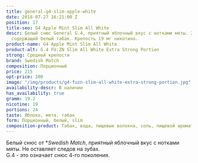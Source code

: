 ```yaml
---
title: general-g4-slim-apple-white
date: 2018-07-27 16:21:00 Z
position: 17
title-seo: G4 Apple Mint Slim All White
descr: Белый снюс General G.4, приятный яблочный вкус с нотками мяты. 24 тонких пакетика
  содержащий белый табак. Крепость 19 мг никотина.
product-name: G4 Apple Mint Slim All White
product-alt: G.4 FU:ZN Slim All White Extra Strong Portion
strong: Средней крепости
brand: Swedish Match
composition: Порционный
price: 215
opt-price: 200
image: "/img/products/g4-fuzn-slim-all-white-extra-strong-portion.jpg"
availability-descr: В наличии
has_availability: true
gramm: 19.2
nicotine: 19
portions: 24
taste: Яблоко, мята, табак
form: Порционный, белый, slim
composition-product: Табак, вода, пищевые волокна, соль, пищевой ароматизатор
---
```


Белый снюс от **Swedish Match*, приятный яблочный вкус с нотками мяты. Не оставляет следов на зубах.<br>
G.4 - это означает снюс 4-го поколения.